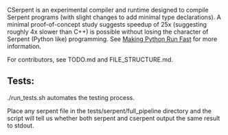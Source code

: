 CSerpent is an experimental compiler and runtime designed to compile Serpent programs (with slight changes to add minimal type declarations). A minimal proof-of-concept study suggests speedup of 25x (suggesting roughly 4x slower than C++) is possible without losing the character of Serpent (Python like) programming. See [Making Python Run Fast](https://www.cs.cmu.edu/~rbd/blog/fast/fast-blog10jan2024.html) for more information.

For contributors, see TODO.md and FILE_STRUCTURE.md.

## Tests:

./run_tests.sh automates the testing process.

Place any serpent file in the tests/serpent/full_pipeline directory
and the script will tell us whether both serpent and cserpent output
the same result to stdout.
